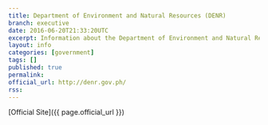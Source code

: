 ```yaml
---
title: Department of Environment and Natural Resources (DENR)
branch: executive
date: 2016-06-20T21:33:20UTC
excerpt: Information about the Department of Environment and Natural Resources
layout: info
categories: [government]
tags: []
published: true
permalink: 
official_url: http://denr.gov.ph/
rss:
---
```


[Official Site]({{ page.official_url }})

